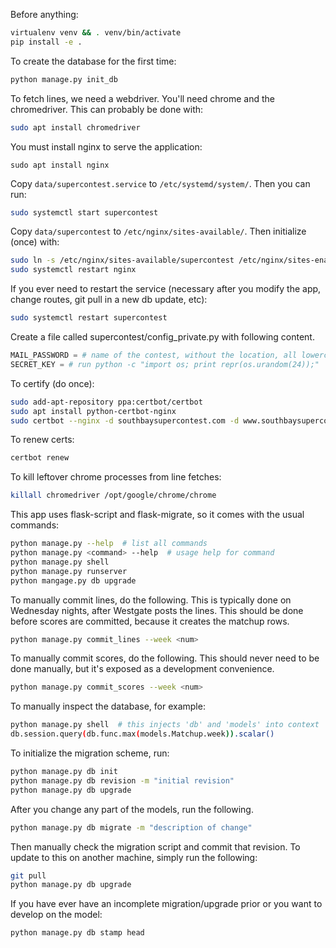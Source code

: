 Before anything:
```bash
virtualenv venv && . venv/bin/activate
pip install -e .
```

To create the database for the first time:
```bash
python manage.py init_db
```

To fetch lines, we need a webdriver. You'll need chrome and
the chromedriver. This can probably be done with:
```bash
sudo apt install chromedriver
```

You must install nginx to serve the application:
```
sudo apt install nginx
```

Copy `data/supercontest.service` to  `/etc/systemd/system/`. Then you can run:
```bash
sudo systemctl start supercontest
```

Copy `data/supercontest` to `/etc/nginx/sites-available/`. Then initialize (once) with:
```bash
sudo ln -s /etc/nginx/sites-available/supercontest /etc/nginx/sites-enabled
sudo systemctl restart nginx
```

If you ever need to restart the service (necessary after you modify the app, change
routes, git pull in a new db update, etc):
```bash
sudo systemctl restart supercontest
```

Create a file called supercontest/config_private.py with following content.
```python
MAIL_PASSWORD = # name of the contest, without the location, all lowercase, then a funny number and a puncuation mark
SECRET_KEY = # run python -c "import os; print repr(os.urandom(24));"
```

To certify (do once):
```bash
sudo add-apt-repository ppa:certbot/certbot
sudo apt install python-certbot-nginx
sudo certbot --nginx -d southbaysupercontest.com -d www.southbaysupercontest.com
```

To renew certs:
```bash
certbot renew
```

To kill leftover chrome processes from line fetches:
```bash
killall chromedriver /opt/google/chrome/chrome
```

This app uses flask-script and flask-migrate, so it comes with the
usual commands:
```bash
python manage.py --help  # list all commands
python manage.py <command> --help  # usage help for command
python manage.py shell
python manage.py runserver
python mangage.py db upgrade
```

To manually commit lines, do the following. This is typically done
on Wednesday nights, after Westgate posts the lines. This should
be done before scores are committed, because it creates the matchup rows.
```bash
python manage.py commit_lines --week <num>
```

To manually commit scores, do the following. This should never need to
be done manually, but it's exposed as a development convenience.
```bash
python manage.py commit_scores --week <num>
```

To manually inspect the database, for example:
```bash
python manage.py shell  # this injects 'db' and 'models' into context
db.session.query(db.func.max(models.Matchup.week)).scalar()
```

To initialize the migration scheme, run:
```bash
python manage.py db init
python manage.py db revision -m "initial revision"
python manage.py db upgrade
```

After you change any part of the models, run the following.
```bash
python manage.py db migrate -m "description of change"
```

Then manually check the migration script and commit that revision. To
update to this on another machine, simply run the following:
```bash
git pull
python manage.py db upgrade
```

If you have ever have an incomplete migration/upgrade prior or you want
to develop on the model:
```bash
python manage.py db stamp head
```

